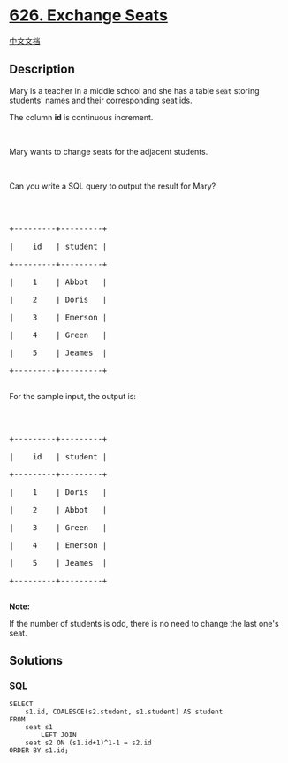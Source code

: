 # [626. Exchange Seats](https://leetcode.com/problems/exchange-seats)

[中文文档](/solution/0600-0699/0626.Exchange%20Seats/README.md)

## Description

<p>Mary is a teacher in a middle school and she has a table <code>seat</code> storing students&#39; names and their corresponding seat ids.</p>

The column <b>id</b> is continuous increment.

<p>&nbsp;</p>

Mary wants to change seats for the adjacent students.

<p>&nbsp;</p>

Can you write a SQL query to output the result for Mary?

<p>&nbsp;</p>

<pre>

+---------+---------+

|    id   | student |

+---------+---------+

|    1    | Abbot   |

|    2    | Doris   |

|    3    | Emerson |

|    4    | Green   |

|    5    | Jeames  |

+---------+---------+

</pre>

For the sample input, the output is:

<p>&nbsp;</p>

<pre>

+---------+---------+

|    id   | student |

+---------+---------+

|    1    | Doris   |

|    2    | Abbot   |

|    3    | Green   |

|    4    | Emerson |

|    5    | Jeames  |

+---------+---------+

</pre>

<p><b>Note:</b><br />

If the number of students is odd, there is no need to change the last one&#39;s seat.</p>

## Solutions

<!-- tabs:start -->

### **SQL**

```
SELECT
    s1.id, COALESCE(s2.student, s1.student) AS student
FROM
    seat s1
        LEFT JOIN
    seat s2 ON (s1.id+1)^1-1 = s2.id
ORDER BY s1.id;
```

<!-- tabs:end -->
